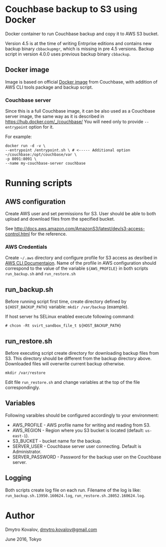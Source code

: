 
# Couchbase backup to S3 using Docker


Docker container to run Couchbase backup and copy it to AWS S3 bucket.

Version 4.5 is at the time of writing Entrprise editions and contains
new backup binary `cbbackupmgr`, which is missing in pre 4.5
versions. Backup script in version 4.0.0 uses previous backup binary
`cbbackup`.

## Docker image

Image is based on official
[Docker image](https://hub.docker.com/_/couchbase/) from Couchbase, with
addition of AWS CLI tools package and backup script.


### Couchbase server

Since this is a full Couchbase image, it can be also used as a Couchbase
server image, the same way as it is described in
https://hub.docker.com/_/couchbase/ You will need only to provide
`--entrypoint` option for it.

For example:

```
docker run -d -v \
--entrypoint /entrypoint.sh \ # <----- Additional option
~/couchbase:/opt/couchbase/var \
-p 8091:8091 \
--name my-couchbase-server couchbase

```

# Running scripts

## AWS configuration

Create AWS user and set permissions for S3. User should be able to both
upload and download files from the specified bucket.

See
http://docs.aws.amazon.com/AmazonS3/latest/dev/s3-access-control.html
for the reference.

### AWS Credentials

Create `~/.aws` directory and configure profile for S3 access as
desribed in
[AWS CLI Documentaion](http://docs.aws.amazon.com/cli/latest/userguide/cli-chap-getting-started.html#cli-config-files). Name
of the profile in AWS configuration should correspond to the value of
the variable `${AWS_PROFILE}` in both scripts `run_backup.sh` and `run_restore.sh`


## run_backup.sh

Before running script first time, create directory defined by
`${HOST_BACKUP_PATH}` variable: `mkdir /var/backup` (example).

If host server hs SELinux enabled execute following command:

```
# chcon -Rt svirt_sandbox_file_t ${HOST_BACKUP_PATH}

```


## run_restore.sh

Before executing script create directory for downloading backup files
from S3. This directory should be different from the backup directory
above. Downloaded files will overwrite current backup otherwise.

```
mkdir /var/restore
```

Edit file `run_restore.sh` and change variables at the top of the file
correspondingly.

## Variables

Following varaibles should be configured accordingly to your
environment:

- AWS_PROFILE - AWS profile name for writing and reading from S3.
- AWS_REGION - Region where you S3 bucket is located (default: `us-east-1`).
- S3_BUCKET - bucket name for the backup.
- SERVER_USER - Couchbase server user connecting. Default is Administrator.
- SERVER_PASSWORD - Password for the backup user on the Couchbase server.

## Logging

Both scripts create log file on each run. Filename of the log is like:
`run_backup.sh.13950.160624.log`, `run_restore.sh.28052.160624.log`.

# Author

Dmytro Kovalov, dmytro.kovalov@gmail.com

June 2016, Tokyo
